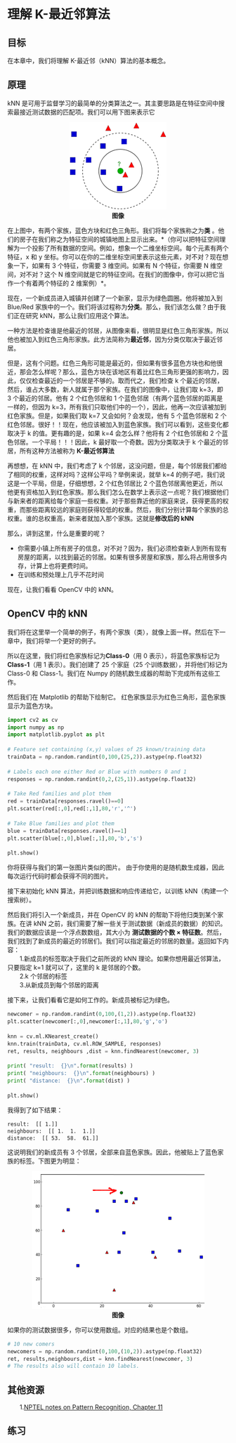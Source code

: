 # 理解 K-最近邻算法

## 目标

在本章中，我们将理解 K-最近邻（kNN）算法的基本概念。

## 原理
kNN 是可用于监督学习的最简单的分类算法之一。其主要思路是在特征空间中搜索最接近测试数据的匹配项。我们可以用下图来表示它
<div align=center>
<img src="./img/knn_theory.png"> </br>
<b>图像</b>
</div>

在上图中，有两个家族，蓝色方块和红色三角形。我们将每个家族称之为**类** 。他们的房子在我们称之为特征空间的城镇地图上显示出来。\*（你可以把特征空间理解为一个投影了所有数据的空间。例如，想象一个二维坐标空间。每个元素有两个特征，x 和 y 坐标。你可以在你的二维坐标空间里表示这些元素，对不对？现在想象一下，如果有 3 个特征，你需要 3 维空间。如果有 N 个特征，你需要 N 维空间，对不对？这个 N 维空间就是它的特征空间。在我们的图像中，你可以把它当作一个有着两个特征的 2 维案例）*。

现在，一个新成员进入城镇并创建了一个新家，显示为绿色圆圈。他将被加入到 Blue/Red 家族中的一个。我们将该过程称为**分类**。那么，我们该怎么做？由于我们正在研究 kNN，那么让我们应用这个算法。

一种方法是检查谁是他最近的邻居，从图像来看，很明显是红色三角形家族。所以他也被加入到红色三角形家族。此方法简称为**最近邻**，因为分类仅取决于最近邻居。

但是，这有个问题。红色三角形可能是最近的，但如果有很多蓝色方块也和他很近，那会怎么样呢？那么，蓝色方块在该地区有着比红色三角形更强的影响力，因此，仅仅检查最近的一个邻居是不够的。取而代之，我们检查 k 个最近的邻居，然后，谁占大多数，新人就属于那个家族。在我们的图像中，让我们取 k=3，即 3 个最近的邻居。他有 2 个红色邻居和 1 个蓝色邻居（有两个蓝色邻居的距离是一样的，但因为 k=3，所有我们只取他们中的一个），因此，他再一次应该被加到红色家族。但是，如果我们取 k=7 又会如何？会发现，他有 5 个蓝色邻居和 2 个红色邻居。很好！！现在，他应该被加入到蓝色家族。我们可以看到，这些变化都取决于 k 的值。更有趣的是，如果 k=4 会怎么样？他将有 2 个红色邻居和 2 个蓝色邻居。一个平局！！！因此，k 最好取一个奇数。因为分类取决于 k 个最近的邻居，所有这种方法被称为 **K-最近邻算法**

再想想，在 kNN 中，我们考虑了 k 个邻居，这没问题，但是，每个邻居我们都给了相同的权重，这样对吗？这样公平吗？举例来说，就举 k=4 的例子吧，我们说这是一个平局，但是，仔细想想，2 个红色邻居比 2 个蓝色邻居离他更近，所以他更有资格加入到红色家族。那么我们怎么在数学上表示这一点呢？我们根据他们与新来者的距离给每个家庭一些权重。对于那些靠近他的家庭来说，获得更高的权重，而那些距离较远的家庭则获得较低的权重。然后，我们分别计算每个家族的总权重。谁的总权重高，新来者就加入那个家族。这就是**修改后的 kNN**

那么，讲到这里，什么是重要的呢？
* 你需要小镇上所有房子的信息，对不对？因为，我们必须检查新人到所有现有房屋的距离，以找到最近的邻居。如果有很多房屋和家族，那么将占用很多内存，计算上也将更费时间。
* 在训练和预处理上几乎不花时间

现在，让我们看看 OpenCV 中的 kNN。
## OpenCV 中的 kNN
我们将在这里举一个简单的例子，有两个家族（类），就像上面一样。然后在下一章中，我们将举一个更好的例子。

所以在这里，我们将红色家族标记为**Class-0**（用 0 表示），将蓝色家族标记为**Class-1**（用 1 表示）。我们创建了 25 个家庭（25 个训练数据），并将他们标记为 Class-0 和 Class-1。我们在 Numpy 的随机数生成器的帮助下完成所有这些工作。

然后我们在 Matplotlib 的帮助下绘制它。 红色家族显示为红色三角形，蓝色家族显示为蓝色方块。
```python
import cv2 as cv
import numpy as np
import matplotlib.pyplot as plt

# Feature set containing (x,y) values of 25 known/training data
trainData = np.random.randint(0,100,(25,2)).astype(np.float32)

# Labels each one either Red or Blue with numbers 0 and 1
responses = np.random.randint(0,2,(25,1)).astype(np.float32)

# Take Red families and plot them
red = trainData[responses.ravel()==0]
plt.scatter(red[:,0],red[:,1],80,'r','^')

# Take Blue families and plot them
blue = trainData[responses.ravel()==1]
plt.scatter(blue[:,0],blue[:,1],80,'b','s')

plt.show()
```
你将获得与我们的第一张图片类似的图片。 由于你使用的是随机数生成器，因此每次运行代码时都会获得不同的图片。

接下来初始化 kNN 算法，并把训练数据和响应传递给它，以训练 kNN（构建一个搜索树）。

然后我们将引入一个新成员，并在 OpenCV 的 kNN 的帮助下将他归类到某个家族。在讲 kNN 之前，我们需要了解一些关于测试数据（新成员的数据）的知识。我们的数据应该是一个浮点数数组，其大小为 **测试数据的个数 × 特征数**。然后，我们找到了新成员的最近的邻居们。我们可以指定最近的邻居的数量。返回如下内容：<br>
&emsp;&emsp;1.新成员的标签取决于我们之前所说的 kNN 理论。如果你想用最近邻算法，只要指定 k=1 就可以了，这里的 k 是邻居的个数。<br>
&emsp;&emsp;2.k 个邻居的标签<br>
&emsp;&emsp;3.从新成员到每个邻居的距离<br>

接下来，让我们看看它是如何工作的。新成员被标记为绿色。
```python
newcomer = np.random.randint(0,100,(1,2)).astype(np.float32)
plt.scatter(newcomer[:,0],newcomer[:,1],80,'g','o')

knn = cv.ml.KNearest_create()
knn.train(trainData, cv.ml.ROW_SAMPLE, responses)
ret, results, neighbours ,dist = knn.findNearest(newcomer, 3)

print( "result:  {}\n".format(results) )
print( "neighbours:  {}\n".format(neighbours) )
print( "distance:  {}\n".format(dist) )

plt.show()
```
我得到了如下结果：
```shell
result:  [[ 1.]]
neighbours:  [[ 1.  1.  1.]]
distance:  [[ 53.  58.  61.]]
```
这说明我们的新成员有 3 个邻居，全部来自蓝色家族。因此，他被贴上了蓝色家族的标签。下图更为明显：
<div align=center>
<img src="./img/knn_simple.png"> </br>
<b>图像</b>
</div>

如果你的测试数据很多，你可以使用数组。对应的结果也是个数组。
```python
# 10 new comers
newcomers = np.random.randint(0,100,(10,2)).astype(np.float32)
ret, results,neighbours,dist = knn.findNearest(newcomer, 3)
# The results also will contain 10 labels.
```



## 其他资源
&emsp;&emsp;1.[NPTEL notes on Pattern Recognition, Chapter 11](http://www.nptel.iitm.ac.in/courses/106108057/12)

## 练习


